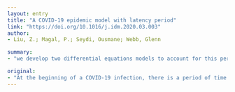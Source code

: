 ```yaml
---
layout: entry
title: "A COVID-19 epidemic model with latency period"
link: "https://doi.org/10.1016/j.idm.2020.03.003"
author:
- Liu, Z.; Magal, P.; Seydi, Ousmane; Webb, Glenn

summary:
- "we develop two differential equations models to account for this period. The first is a model that incorporates infected persons in the exposed class, before transmission is possible. We apply both models to the COVID-19 epidemic in China. They estimate the epidemiological parameters in the models, such as the transmission rate and the basic reproductive number, using data of reported cases. Infected person is capable of transmitting the infection to another person."

original:
- "At the beginning of a COVID-19 infection, there is a period of time known as the exposed or latency period, before an infected person is capable of transmitting the infection to another person. We develop two differential equations models to account for this period. The first is a model that incorporates infected persons in the exposed class, before transmission is possible. The second is a model that incorporates a time delay in infected persons, before transmission is possible. We apply both models to the COVID-19 epidemic in China. We estimate the epidemiological parameters in the models, such as the transmission rate and the basic reproductive number, using data of reported cases. We thus evaluate the role of the exposed or latency period in the dynamics of a COVID-19 epidemic."
---
```


